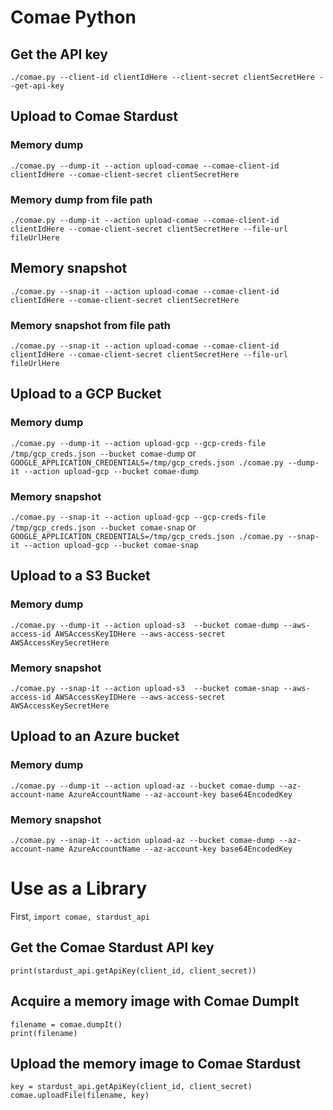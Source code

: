 # Comae Python

## Get the API key

`./comae.py --client-id clientIdHere --client-secret clientSecretHere --get-api-key`

## Upload to Comae Stardust
### Memory dump
`./comae.py --dump-it --action upload-comae --comae-client-id clientIdHere --comae-client-secret clientSecretHere`

### Memory dump from file path
`./comae.py --dump-it --action upload-comae --comae-client-id clientIdHere --comae-client-secret clientSecretHere --file-url fileUrlHere`

## Memory snapshot
`./comae.py --snap-it --action upload-comae --comae-client-id clientIdHere --comae-client-secret clientSecretHere`

### Memory snapshot from file path
`./comae.py --snap-it --action upload-comae --comae-client-id clientIdHere --comae-client-secret clientSecretHere --file-url fileUrlHere`

## Upload to a GCP Bucket
### Memory dump
`./comae.py --dump-it --action upload-gcp --gcp-creds-file /tmp/gcp_creds.json --bucket comae-dump` or
`GOOGLE_APPLICATION_CREDENTIALS=/tmp/gcp_creds.json ./comae.py --dump-it --action upload-gcp --bucket comae-dump`

### Memory snapshot
`./comae.py --snap-it --action upload-gcp --gcp-creds-file /tmp/gcp_creds.json --bucket comae-snap` or
`GOOGLE_APPLICATION_CREDENTIALS=/tmp/gcp_creds.json ./comae.py --snap-it --action upload-gcp --bucket comae-snap`

## Upload to a S3 Bucket
### Memory dump
`./comae.py --dump-it --action upload-s3  --bucket comae-dump --aws-access-id AWSAccessKeyIDHere --aws-access-secret AWSAccessKeySecretHere`

### Memory snapshot
`./comae.py --snap-it --action upload-s3  --bucket comae-snap --aws-access-id AWSAccessKeyIDHere --aws-access-secret AWSAccessKeySecretHere`

## Upload to an Azure bucket
### Memory dump
`./comae.py --dump-it --action upload-az --bucket comae-dump --az-account-name AzureAccountName --az-account-key base64EncodedKey`

### Memory snapshot
`./comae.py --snap-it --action upload-az --bucket comae-dump --az-account-name AzureAccountName --az-account-key base64EncodedKey`


# Use as a Library

First, `import comae, stardust_api`

## Get the Comae Stardust API key

```
print(stardust_api.getApiKey(client_id, client_secret))
```

## Acquire a memory image with Comae DumpIt
```
filename = comae.dumpIt()
print(filename)
```

## Upload the memory image to Comae Stardust
```
key = stardust_api.getApiKey(client_id, client_secret)
comae.uploadFile(filename, key)
```
